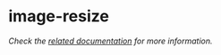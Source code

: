 # image-resize

_Check the [related documentation](https://docs.swiss-ai-center.ch/reference/services/image-resize) for more information._
